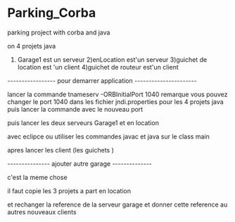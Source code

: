# Parking_Corba
parking project with corba and java

on 4 projets java 

1) Garage1 est un serveur 
2)enLocation est'un serveur
3)guichet de location est 'un client
4)guichet de routeur est'un client


----------------- pour demarrer application ----------------------

lancer la commande tnameserv -ORBInitialPort 1040 
remarque vous pouvez changer le port 1040  dans les fichier jndi.properties pour les 4 projets java 
puis lancer la commande avec le nouveau port

puis lancer les deux serveurs Garage1 et en location 

avec eclipce ou utiliser  les commandes javac et java sur le class main

apres lancer les client (les guichets )

--------------- ajouter autre garage --------------

c'est la meme chose 

il faut copie les 3 projets a part en location

et rechanger la reference de la serveur garage et donner cette reference au autres nouveaux clients 








